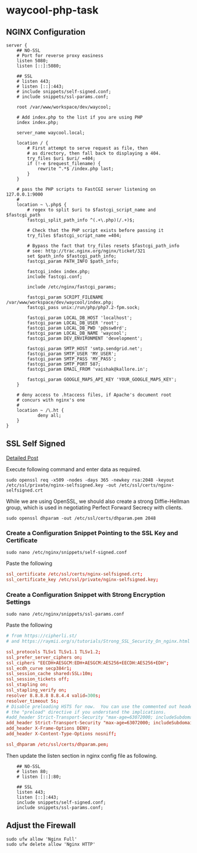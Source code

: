 # waycool-php-task

## NGINX Configuration

```
server {
    ## NO-SSL
    # Port for reverse proxy easiness
    listen 5080;
    listen [::]:5080;

    ## SSL
    # listen 443;
    # listen [::]:443;
    # include snippets/self-signed.conf;
    # include snippets/ssl-params.conf;

    root /var/www/workspace/dev/waycool;

    # Add index.php to the list if you are using PHP
    index index.php;

    server_name waycool.local;

    location / {
        # First attempt to serve request as file, then
        # as directory, then fall back to displaying a 404.
        try_files $uri $uri/ =404;
        if (!-e $request_filename) {
            rewrite ^.*$ /index.php last;
        }
    }

    # pass the PHP scripts to FastCGI server listening on 127.0.0.1:9000
    #
    location ~ \.php$ {
        # regex to split $uri to $fastcgi_script_name and $fastcgi_path
        fastcgi_split_path_info ^(.+\.php)(/.+)$;

        # Check that the PHP script exists before passing it
        try_files $fastcgi_script_name =404;

        # Bypass the fact that try_files resets $fastcgi_path_info
        # see: http://trac.nginx.org/nginx/ticket/321
        set $path_info $fastcgi_path_info;
        fastcgi_param PATH_INFO $path_info;

        fastcgi_index index.php;
        include fastcgi.conf;

        include /etc/nginx/fastcgi_params;

        fastcgi_param SCRIPT_FILENAME /var/www/workspace/dev/waycool/index.php;
        fastcgi_pass unix:/run/php/php7.2-fpm.sock;

        fastcgi_param LOCAL_DB_HOST 'localhost';
        fastcgi_param LOCAL_DB_USER 'root';
        fastcgi_param LOCAL_DB_PWD 'p@ssw0rd';
        fastcgi_param LOCAL_DB_NAME 'waycool';
        fastcgi_param DEV_ENVIRONMENT 'development';

        fastcgi_param SMTP_HOST 'smtp.sendgrid.net';
        fastcgi_param SMTP_USER 'MY_USER';
        fastcgi_param SMTP_PASS 'MY_PASS';
        fastcgi_param SMTP_PORT 587;
        fastcgi_param EMAIL_FROM 'vaishak@kallore.in';

        fastcgi_param GOOGLE_MAPS_API_KEY 'YOUR_GOOGLE_MAPS_KEY';
    }

    # deny access to .htaccess files, if Apache's document root
    # concurs with nginx's one
    #
    location ~ /\.ht {
            deny all;
    }
}
```

## SSL Self Signed

[Detailed Post](https://www.digitalocean.com/community/tutorials/how-to-create-a-self-signed-ssl-certificate-for-nginx-in-ubuntu-16-04)

Execute following command and enter data as required.

```
sudo openssl req -x509 -nodes -days 365 -newkey rsa:2048 -keyout /etc/ssl/private/nginx-selfsigned.key -out /etc/ssl/certs/nginx-selfsigned.crt
```

While we are using OpenSSL, we should also create a strong Diffie-Hellman group, which is used in negotiating Perfect Forward Secrecy with clients.

```
sudo openssl dhparam -out /etc/ssl/certs/dhparam.pem 2048
```

### Create a Configuration Snippet Pointing to the SSL Key and Certificate

```
sudo nano /etc/nginx/snippets/self-signed.conf
```

Paste the following

```/etc/nginx/snippets/self-signed.conf
ssl_certificate /etc/ssl/certs/nginx-selfsigned.crt;
ssl_certificate_key /etc/ssl/private/nginx-selfsigned.key;
```

### Create a Configuration Snippet with Strong Encryption Settings

```
sudo nano /etc/nginx/snippets/ssl-params.conf
```
Paste the following

```/etc/nginx/snippets/ssl-params.conf
# from https://cipherli.st/
# and https://raymii.org/s/tutorials/Strong_SSL_Security_On_nginx.html

ssl_protocols TLSv1 TLSv1.1 TLSv1.2;
ssl_prefer_server_ciphers on;
ssl_ciphers "EECDH+AESGCM:EDH+AESGCM:AES256+EECDH:AES256+EDH";
ssl_ecdh_curve secp384r1;
ssl_session_cache shared:SSL:10m;
ssl_session_tickets off;
ssl_stapling on;
ssl_stapling_verify on;
resolver 8.8.8.8 8.8.4.4 valid=300s;
resolver_timeout 5s;
# Disable preloading HSTS for now.  You can use the commented out header line that includes
# the "preload" directive if you understand the implications.
#add_header Strict-Transport-Security "max-age=63072000; includeSubdomains; preload";
add_header Strict-Transport-Security "max-age=63072000; includeSubdomains";
add_header X-Frame-Options DENY;
add_header X-Content-Type-Options nosniff;

ssl_dhparam /etc/ssl/certs/dhparam.pem;
```

Then update the listen section in nginx config file as following.

```
    ## NO-SSL
    # listen 80;
    # listen [::]:80;

    ## SSL
    listen 443;
    listen [::]:443;
    include snippets/self-signed.conf;
    include snippets/ssl-params.conf;
```

## Adjust the Firewall

```
sudo ufw allow 'Nginx Full'
sudo ufw delete allow 'Nginx HTTP'
```